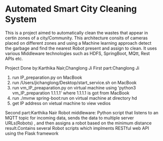 
# Automated Smart City Cleaning System
This is a project aimed to automatically clean the wastes that appear in certin zones of a city/Community. This architecture consits of cameras placed on different zones and using a Machine learning approach detect the garbage and find the nearest Robot present and assign to clean. It uses various Middleware technologies such as HDFS, SpringBoot, MQtt, Rest APIs etc.

Project Done by:Karthika Nair,Changlong Ji
First part:Changlong Ji
1. run IP_preparation.py on MacBook
2. run /Users/jichanglong/Desktop/start_service.sh on MacBook
3. run vm_IP_preaparation.py on virtual machine using 'python3 vm_IP_preparation 1.1.1.1' where 1.1.1.1 is got from MacBook
4. run ./mvnw spring-boot:run on virtual machine at directory hd
5. get IP address on vietual machine to view vedios

Second part:Karthika Nair
Robot middleware: Python script that listens to an MQTT topic for incoming data, sends the data to multiple server URLs(Robots) , and then assigns a robot based on the minimum distance result.Contains several Robot scripts which implments RESTful web API using the Flask framework

